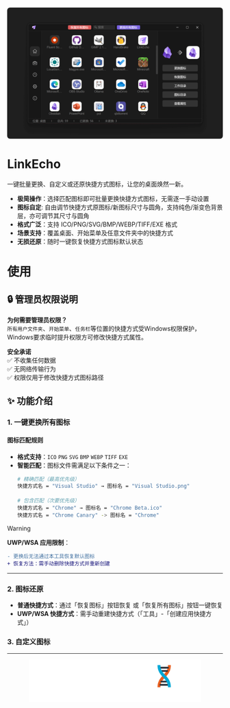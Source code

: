 ![image](https://raw.githubusercontent.com/iKineticate/LinkEcho/refs/heads/master/screenshots/app.png)

# LinkEcho

一键批量更换、自定义或还原快捷方式图标，让您的桌面焕然一新。

- **极简操作**：选择匹配图标即可批量更换快捷方式图标，无需逐一手动设置  
- **图标自定**: 自由调节快捷方式原图标/新图标尺寸与圆角，支持纯色/渐变色背景层，亦可调节其尺寸与圆角
- **格式广泛**：支持 ICO/PNG/SVG/BMP/WEBP/TIFF/EXE 格式
- **场景支持**：覆盖桌面、开始菜单及任意文件夹中的快捷方式  
- **无损还原**：随时一键恢复快捷方式图标默认状态

# 使用

## 🔒 管理员权限说明

**为何需要管理员权限？**  
`所有用户文件夹`、`开始菜单`、`任务栏`等位置的快捷方式受Windows权限保护，Windows要求临时提升权限方可修改快捷方式属性。

**安全承诺**  
✅ 不收集任何数据  
✅ 无网络传输行为  
✅ 权限仅用于修改快捷方式图标路径

## ✨ 功能介绍

### 1. 一键更换所有图标

#### 图标匹配规则
- **格式支持**：`ICO` `PNG` `SVG` `BMP` `WEBP` `TIFF` `EXE`
- **智能匹配**：图标文件需满足以下条件之一：
  ```bash
  # 精确匹配（最高优先级）
  快捷方式名 = "Visual Studio" → 图标名 = "Visual Studio.png"
  
  # 包含匹配（次要优先级）
  快捷方式名 = "Chrome" → 图标名 = "Chrome Beta.ico"
  快捷方式名 = "Chrome Canary" -> 图标名 = "Chrome"
  ```

> [!WARNING]
> **UWP/WSA 应用限制**：
>  ```diff
>  - 更换后无法通过本工具恢复默认图标
>  + 恢复方法：需手动删除快捷方式并重新创建
>  ```

---

### 2. 图标还原
- **普通快捷方式**：通过「恢复图标」按钮恢复 或「恢复所有图标」按钮一键恢复
- **UWP/WSA 快捷方式**：需手动重建快捷方式（「工具」-「创建应用快捷方式」）

### 3. 自定义图标

---

<p>
    <p align="center" >
      <img src="https://raw.githubusercontent.com/DioxusLabs/dioxus/8b4ccb7817a98379eff2f348f55bbd84f9f12ea3/notes/splash-header-darkmode.svg" style="width: 80%; height: auto;">
      <br>
    </p>
</p>